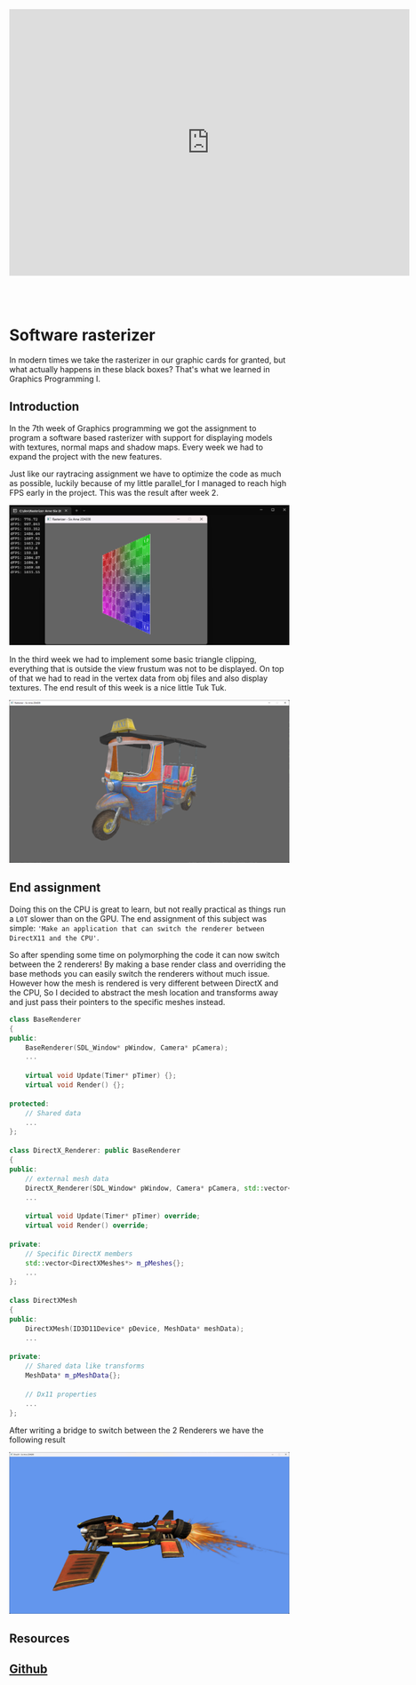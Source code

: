 <iframe width="720" height="480" src="https://www.youtube.com/embed/q-QW6NCtMHA" title="YouTube video player" frameborder="0" allow="accelerometer; autoplay; clipboard-write; encrypted-media; gyroscope; picture-in-picture" allowfullscreen></iframe>

<br><br/>

# Software rasterizer

In modern times we take the rasterizer in our graphic cards for granted, but what actually happens in these black boxes? That's what we learned in Graphics Programming I.

## Introduction

In the 7th week of Graphics programming we got the assignment to program a software based rasterizer with support for displaying models with textures, normal maps and shadow maps. Every week we had to expand the project with the new features.

Just like our raytracing assignment we have to optimize the code as much as possible, luckily because of my little parallel_for I managed to reach high FPS early in the project. This was the result after week 2.

![week_2_result](/rasterizer_week_2.png)

In the third week we had to implement some basic triangle clipping, everything that is outside the view frustum was not to be displayed. On top of that we had to read in the vertex data from obj files and also display textures. The end result of this week is a nice little Tuk Tuk.

![week_3_result](/rasterizer_week_3.png)

## End assignment

Doing this on the CPU is great to learn, but not really practical as things run a `LOT` slower than on the GPU.
The end assignment of this subject was simple: `'Make an application that can switch the renderer between DirectX11 and the CPU'`.

So after spending some time on polymorphing the code it can now switch between the 2 renderers! By making a base render class and overriding the
base methods you can easily switch the renderers without much issue. However how the mesh is rendered is very different between DirectX and the CPU, So
I decided to abstract the mesh location and transforms away and just pass their pointers to the specific meshes instead.

```cpp
class BaseRenderer
{
public:
	BaseRenderer(SDL_Window* pWindow, Camera* pCamera);
	...

	virtual void Update(Timer* pTimer) {};
	virtual void Render() {};

protected:
    // Shared data
	...
};

class DirectX_Renderer: public BaseRenderer
{
public:
    // external mesh data 
	DirectX_Renderer(SDL_Window* pWindow, Camera* pCamera, std::vector<MeshData*> pMeshes);
	...

	virtual void Update(Timer* pTimer) override;
	virtual void Render() override;

private:
	// Specific DirectX members
    std::vector<DirectXMeshes*> m_pMeshes{};
	...
};

class DirectXMesh
{
public:
	DirectXMesh(ID3D11Device* pDevice, MeshData* meshData);
	...

private:
    // Shared data like transforms
	MeshData* m_pMeshData{};

    // Dx11 properties
	...
};

```

After writing a bridge to switch between the 2 Renderers we have the following result

![Rasterizer end](/rasterizer_end.png)

## Resources

## [Github](https://github.com/SixArne/Rasterizer-Arne-Six-2GD-08E)